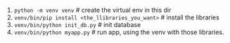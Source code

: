 1. `python -m venv venv`  # create the virtual env in this dir
2. `venv/bin/pip install <the_llibraries_you_want>`  # install the libraries
3. `venv/bin/python init_db.py` # init database
4. `venv/bin/python myapp.py`  # run app, using the venv with those libraries.